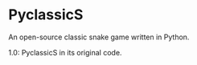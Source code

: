 PyclassicS
==========

An open-source classic snake game written in Python.

1.0: PyclassicS in its original code.
